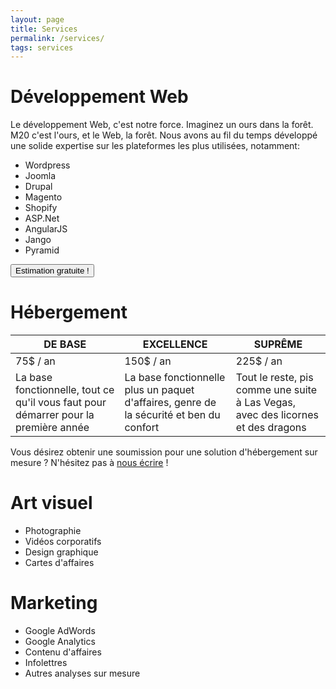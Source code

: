 ```yaml
---
layout: page
title: Services
permalink: /services/
tags: services
---
```


# Développement Web

Le développement Web, c'est notre force. Imaginez un ours dans la forêt. M20 c'est l'ours, et le Web, la forêt. Nous avons au fil du temps développé une solide expertise sur les plateformes les plus utilisées, notamment:

* Wordpress
* Joomla
* Drupal
* Magento
* Shopify
* ASP.Net
* AngularJS
* Jango
* Pyramid

<button class="button button-blue button-big mobile-block" onclick="window.location.href='/contact/'">Estimation gratuite !</button>

# Hébergement

| DE BASE | EXCELLENCE | SUPRÊME |
|------|------|------|
| 75$ / an | 150$ / an | 225$ / an |
| La base fonctionnelle, tout ce qu'il vous faut pour démarrer pour la première année | La base fonctionnelle plus un paquet d'affaires, genre de la sécurité et ben du confort | Tout le reste, pis comme une suite à Las Vegas, avec des licornes et des dragons |

Vous désirez obtenir une soumission pour une solution d'hébergement sur mesure ? N'hésitez pas à [nous écrire](/contact/) !

# Art visuel

* Photographie
* Vidéos corporatifs
* Design graphique
* Cartes d'affaires

# Marketing

* Google AdWords
* Google Analytics
* Contenu d'affaires
* Infolettres
* Autres analyses sur mesure
